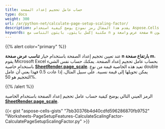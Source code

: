 ```yaml
---
title: حساب عامل تحجيم إعداد الصفحة
type: docs
weight: 300
url: /ar/python-net/calculate-page-setup-scaling-factor/
description: يقدم هذا المقال رمز نموذج يوضح كيفية استخدام Aspose.Cells لـ Python via .NET APIs لحساب معامل تكبير إعداد الصفحة باستخدام خيار التلاؤم لعرض n صفحة (صفحات) واسعة و m عالية من ورقة عمل إكسل برمجياً.
keywords: مكتبة إكسل بايثون، بايثون التناسب مع n صفحة عرض واسعة و m عالية، حساب معامل تكبير إعداد الصفحة في بايثون.
---
```


{{% alert color="primary" %}}

عند تعيين تحجيم إعداد الصفحة باستخدام خيار **تناسب عرض صفحة n بارتفاع صفحة m**، يقوم Microsoft Excel بحساب عامل تحجيم إعداد الصفحة. يمكنك حساب نفس الشيء باستخدام خاصية [**SheetRender.page_scale**](https://reference.aspose.com/cells/python-net/aspose.cells.rendering/sheetrender/page_scale). تعيد هذه الخاصية قيمة من نوع double يمكن تحويلها إلى قيمة نسبية. على سبيل المثال، إذا عادت 0.5 فهذا يعني أن عامل التحجيم هو 50%.

{{% /alert %}}

الرمز العيني التالي يوضح كيفية حساب عامل تحجيم إعداد الصفحة باستخدام الخاصية [**SheetRender.page_scale**](https://reference.aspose.com/cells/python-net/aspose.cells.rendering/sheetrender/page_scale).

{{< gist "aspose-cells-gists" "7bb30376b4d40cdfd596286870fb9752" "Worksheets-PageSetupFeatures-CalculateScalingFactor-CalculatePageSetupScalingFactor.py" >}}
